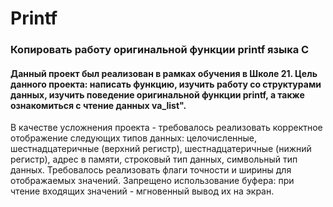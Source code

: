 # Printf
### Копировать работу оригинальной функции printf языка С
#### Данный проект был реализован в рамках обучения в Школе 21. Цель данного проекта: написать функцию, изучить работу со структурами данных, изучить поведение оригинальной функции printf, а также ознакомиться с чтение данных va_list".<br/>
В качестве усложнения проекта - требовалось реализовать корректное отображение следующих типов данных: целочисленные, шестнадцатеричные (верхний регистр), шестнадцатеричные (нижний регистр), адрес в памяти, строковый тип данных, символьный тип данных. Требовалось реализовать флаги точности и ширины для отображаемых значений. Запрещено использование буфера: при чтение входящих значений - мгновенный вывод их на экран.
